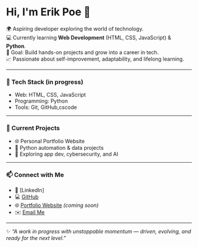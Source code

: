 # Hi, I'm Erik Poe 👋  

🌍 Aspiring developer exploring the world of technology.  
💻 Currently learning **Web Development** (HTML, CSS, JavaScript) & **Python**.  
🚀 Goal: Build hands-on projects and grow into a career in tech.  
📈 Passionate about self-improvement, adaptability, and lifelong learning.  

---

### 🔧 Tech Stack (in progress)  
- Web: HTML, CSS, JavaScript  
- Programming: Python  
- Tools: Git, GitHub,cscode 

---

### 📌 Current Projects  
- 🌐 Personal Portfolio Website  
- 🐍 Python automation & data projects  
- 📱 Exploring app dev, cybersecurity, and AI  

---
### 📫 Connect with Me  

- 💼 [LinkedIn] <a href= "https://www.https://www.linkedin.com/in/erik-poe-430060384"></a>    
- 💻 [GitHub](https://github.com/ErikPoe5)  
- 🌐 [Portfolio Website](https://yourportfolio.com) *(coming soon)*   
- ✉️ [Email Me](mailto:Erik.Tech99@gmail.com)
---

✨ *“A work in progress with unstoppable momentum — driven, evolving, and ready for the next level.”*  
